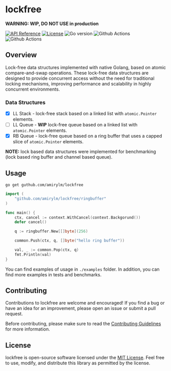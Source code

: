 # lockfree

**WARNING: WIP, DO NOT USE in production**

[![API Reference](
https://camo.githubusercontent.com/915b7be44ada53c290eb157634330494ebe3e30a/68747470733a2f2f676f646f632e6f72672f6769746875622e636f6d2f676f6c616e672f6764646f3f7374617475732e737667
)](https://pkg.go.dev/github.com/amirylm/lockfree?tab=doc)
[![License](https://img.shields.io/badge/license-MIT-blue.svg)](https://github.com/amirylm/lockfree/blob/main/LICENSE)
![Go version](https://img.shields.io/badge/go-1.20-blue.svg)
![Github Actions](https://github.com/amirylm/lockfree/actions/workflows/lint.yml/badge.svg?branch=main)
![Github Actions](https://github.com/amirylm/lockfree/actions/workflows/test.yml/badge.svg?branch=main)

## Overview

Lock-free data structures implemented with native Golang, based on atomic compare-and-swap operations.
These lock-free data structures are designed to provide concurrent access without the need for traditional locking mechanisms, improving performance and scalability in highly concurrent environments.

### Data Structures

* [x] LL Stack - lock-free stack based on a linked list with `atomic.Pointer` elements.
* [ ] LL Queue - **WIP** lock-free queue based on a linked list with `atomic.Pointer` elements.
* [x] RB Queue - lock-free queue based on a ring buffer that uses a capped slice of `atomic.Pointer` elements.

**NOTE:** lock based data structures were implemented for benchmarking (lock based ring buffer and channel based queue).

## Usage

```shell
go get guthub.com/amirylm/lockfree
```

```go
import (
    "github.com/amirylm/lockfree/ringbuffer"
)

func main() {
    ctx, cancel := context.WithCancel(context.Backgorund())
    defer cancel()

    q := ringbuffer.New[[]byte](256)

    common.Push(ctx, q, []byte("hello ring buffer"))

    val, _ := common.Pop(ctx, q)
    fmt.Println(val)
}
```

You can find examples of usage in `./examples` folder. 
In addition, you can find more examples in tests and benchmarks.

## Contributing

Contributions to lockfree are welcome and encouraged! If you find a bug or have an idea for an improvement, please open an issue or submit a pull request.

Before contributing, please make sure to read the [Contributing Guidelines](CONTRIBUTING.md) for more information.

## License

lockfree is open-source software licensed under the [MIT License](LICENSE). Feel free to use, modify, and distribute this library as permitted by the license.
